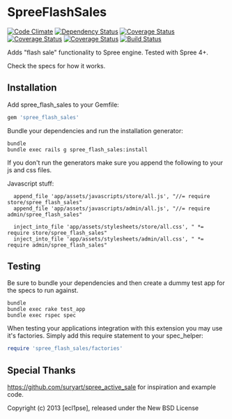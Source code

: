SpreeFlashSales
===============

[![Code Climate](https://codeclimate.com/github/ecl1pse/spree_flash_sales.png)](https://codeclimate.com/github/ecl1pse/spree_flash_sales)
[![Dependency Status](https://gemnasium.com/ecl1pse/spree_flash_sales.png)](https://gemnasium.com/ecl1pse/spree_flash_sales)
[![Coverage Status](https://coveralls.io/repos/ecl1pse/spree_flash_sales/badge.png)](https://coveralls.io/r/ecl1pse/spree_flash_sales)
[![Coverage Status](https://coveralls.io/repos/ecl1pse/spree_flash_sales/badge.png?branch=master)](https://coveralls.io/r/ecl1pse/spree_flash_sales?branch=master)
[![Coverage Status](https://coveralls.io/repos/ecl1pse/spree_flash_sales/badge.png?branch=master)](https://coveralls.io/r/ecl1pse/spree_flash_sales?branch=master)
[![Build Status](https://travis-ci.org/ecl1pse/spree_flash_sales.png?branch=master)](https://travis-ci.org/ecl1pse/spree_flash_sales)

Adds "flash sale" functionality to Spree engine. Tested with Spree 4+. 

Check the specs for how it works.

Installation
------------

Add spree_flash_sales to your Gemfile:

```ruby
gem 'spree_flash_sales'
```

Bundle your dependencies and run the installation generator:

```shell
bundle
bundle exec rails g spree_flash_sales:install
```

If you don't run the generators make sure you append the following to your js and css files.

Javascript stuff:

```
  append_file 'app/assets/javascripts/store/all.js', "//= require store/spree_flash_sales"
  append_file 'app/assets/javascripts/admin/all.js', "//= require admin/spree_flash_sales"
```

```
  inject_into_file 'app/assets/stylesheets/store/all.css', " *= require store/spree_flash_sales"
  inject_into_file 'app/assets/stylesheets/admin/all.css', " *= require admin/spree_flash_sales"
```

Testing
-------

Be sure to bundle your dependencies and then create a dummy test app for the specs to run against.

```shell
bundle
bundle exec rake test_app
bundle exec rspec spec
```

When testing your applications integration with this extension you may use it's factories.
Simply add this require statement to your spec_helper:

```ruby
require 'spree_flash_sales/factories'
```

Special Thanks
--------------

https://github.com/suryart/spree_active_sale for inspiration and example code.

Copyright (c) 2013 [ecl1pse], released under the New BSD License
